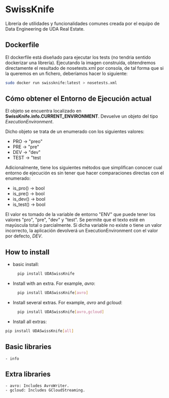 # SwissKnife

Librería de utilidades y funcionalidades comunes creada por el equipo de Data Engineering de UDA Real Estate.

## Dockerfile

El dockerfile está diseñado para ejecutar los tests (no tendria sentido dockerizar una librería). Ejecutando la imagen construída, obtendremos directamente el resultado de nosetests.xml por consola, de tal forma que si la queremos en un fichero, deberíamos hacer lo siguiente:

```bash
sudo docker run swissknife:latest > nosetests.xml
```

## Cómo obtener el Entorno de Ejecución actual

El objeto se encuentra localizado en **SwissKnife.info.CURRENT_ENVIRONMENT**. Devuelve un objeto del tipo *ExecutionEnvironment*.

Dicho objeto se trata de un enumerado con los siguientes valores:

- PRO  -> "preo"
- PRE  -> "pre"
- DEV  -> "dev"
- TEST -> "test

Adicionalmente, tiene los siguientes métodos que simplifican conocer cual entorno de ejecución es sin tener que hacer comparaciones
directas con el enumerado:

- is_pro()  -> bool
- is_pre()  -> bool
- is_dev()  -> bool
- is_test() -> bool

El valor es tomado de la variable de entorno "ENV" que puede tener los valores "pro", "pre", "dev" y "test". Se permite que el texto esté en 
mayúscula total o parcialmente. Si dicha variable no existe o tiene un valor incorrecto, la aplicación devolverá un ExecutionEnvironment
con el valor por defecto, *DEV*.

## How to install

- basic install:
  ```bash
    pip install UDASwissKnife
  ```
- Install with an extra. For example, _avro_:
  ```bash
    pip install UDASwissKnife[avro]
  ```
- Install several extras. For example, _avro_ and _gcloud_:
  ```bash
    pip install UDASwissKnife[avro,gcloud]
  ```

- Install all extras:
```bash
pip install UDASwissKnife[all]
```

## Basic libraries

    - info

## Extra libraries

    - avro: Includes AvroWriter.
    - gcloud: Includes GCloudStreaming.
